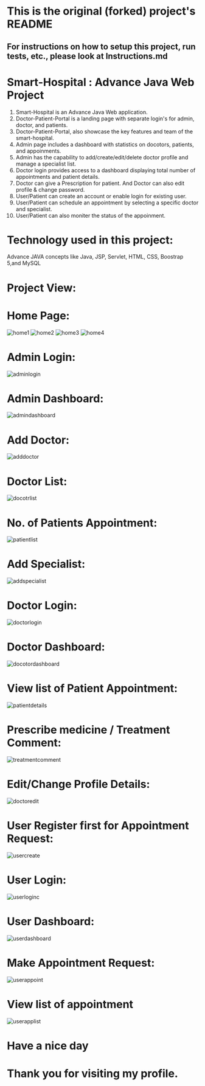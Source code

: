 # This is the original (forked) project's README

## For instructions on how to setup this project, run tests, etc., please look at Instructions.md

# Smart-Hospital : Advance Java Web Project
1) Smart-Hospital is an Advance Java Web application.
2) Doctor-Patient-Portal is a landing page with separate login's for admin, doctor, and patients.
3) Doctor-Patient-Portal, also showcase the key features and team of the smart-hospital.
4) Admin page includes a dashboard with statistics on docotors, patients, and appoinments.
5) Admin has the capability to add/create/edit/delete doctor profile and manage a specialist list.
6) Doctor login provides access to a dashboard displaying total number of appointments and patient details.
7) Doctor can give a Prescription for patient. And Doctor can also edit profile & change password.
8) User/Patient can create an account or enable login for existing user.
9) User/Patient can schedule an appointment by selecting a specific doctor and specialist.
10) User/Patient can also moniter the status of the appoinment.
# Technology used in this project: 
Advance JAVA concepts like Java, JSP, Servlet, HTML, CSS, Boostrap 5,and MySQL
# Project View:
# Home Page:
![home1](https://github.com/Nandan185/Smart-Hospital/assets/79567845/8db79a57-557f-48aa-b1ee-a5eacd43bd8d)
![home2](https://github.com/Nandan185/Smart-Hospital/assets/79567845/2bf95815-9734-4212-90c8-946e138db76f)
![home3](https://github.com/Nandan185/Smart-Hospital/assets/79567845/b72ba93d-6ea2-4ae6-88a9-7c5ad83a8267)
![home4](https://github.com/Nandan185/Smart-Hospital/assets/79567845/6907d192-eaa2-4379-91d1-2fa56476f411)
# Admin Login:
![adminlogin](https://github.com/Nandan185/Smart-Hospital/assets/79567845/b61b4f55-6a4b-4f25-a24b-3dc81b5f2031)
# Admin Dashboard:
![admindashboard](https://github.com/Nandan185/Smart-Hospital/assets/79567845/00b04d33-c6af-4708-8bc7-0fba68fc44b1)
# Add Doctor:
![adddoctor](https://github.com/Nandan185/Smart-Hospital/assets/79567845/31e67844-bdc5-4b67-b441-52149e124c27)
# Doctor List:
![docotrlist](https://github.com/Nandan185/Smart-Hospital/assets/79567845/d1c24329-3176-4ace-9014-7422625ac4dd)
# No. of Patients Appointment:
![patientlist](https://github.com/Nandan185/Smart-Hospital/assets/79567845/0a5591c2-e754-4501-b1dc-56efac0de0c5)
# Add Specialist:
![addspecialist](https://github.com/Nandan185/Smart-Hospital/assets/79567845/d3dafbbc-8ac0-4c24-bcfe-7affe35b453e)
# Doctor Login:
![doctorlogin](https://github.com/Nandan185/Smart-Hospital/assets/79567845/cfacb192-659a-462b-ad23-00c9c629fc06)
# Doctor Dashboard:
![docotordashboard](https://github.com/Nandan185/Smart-Hospital/assets/79567845/afedeaac-0696-4bf2-a32b-74b4cff53547)
# View list of Patient Appointment:
![patientdetails](https://github.com/Nandan185/Smart-Hospital/assets/79567845/09d07b0c-abd3-47d8-baf9-f82f85dc0c2d)
# Prescribe medicine / Treatment Comment:
![treatmentcomment](https://github.com/Nandan185/Smart-Hospital/assets/79567845/fa2d4665-b4df-4997-823f-ad0e5731aaa5)
# Edit/Change Profile Details:
![doctoredit](https://github.com/Nandan185/Smart-Hospital/assets/79567845/e61a61c9-0393-445a-9457-1c0a952ddeea)
# User Register first for Appointment Request:
![usercreate](https://github.com/Nandan185/Smart-Hospital/assets/79567845/9ef75a7d-8783-44b7-9338-d2273e07f1d4)
# User Login:
![userloginc](https://github.com/Nandan185/Smart-Hospital/assets/79567845/bc9bc237-a9b9-4b67-867b-e735e111c3d1)
# User Dashboard:
![userdashboard](https://github.com/Nandan185/Smart-Hospital/assets/79567845/ab8b72aa-7142-4bb2-81e1-ae0c9ba5fbe0)
# Make Appointment Request:
![userappoint](https://github.com/Nandan185/Smart-Hospital/assets/79567845/ce67f842-f3b4-4df5-8853-58dc1a1ae058)
# View list of appointment
![userapplist](https://github.com/Nandan185/Smart-Hospital/assets/79567845/36a55dcd-4cff-49d3-8c9d-d992ed0417f8)

# Have a nice day 
# Thank you for visiting my profile.
